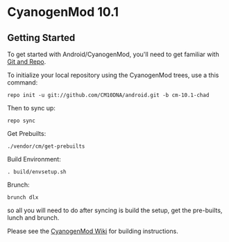 CyanogenMod 10.1
===========

Getting Started
---------------

To get started with Android/CyanogenMod, you'll need to get
familiar with [Git and Repo](http://source.android.com/source/using-repo.html).

To initialize your local repository using the CyanogenMod trees, use a this command:

    repo init -u git://github.com/CM10DNA/android.git -b cm-10.1-chad

Then to sync up:

    repo sync

Get Prebuilts:

    ./vendor/cm/get-prebuilts
	
Build Environment:

    . build/envsetup.sh
	
Brunch:
	
	brunch dlx

so all you will need to do after syncing is build the setup, get the pre-builts, lunch and brunch.

Please see the [CyanogenMod Wiki](http://wiki.cyanogenmod.com/) for building instructions.
